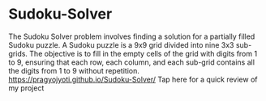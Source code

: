 # Sudoku-Solver
The Sudoku Solver problem involves finding a solution for a partially filled Sudoku puzzle. A Sudoku puzzle is a 9x9 grid divided into nine 3x3 sub-grids. The objective is to fill in the empty cells of the grid with digits from 1 to 9, ensuring that each row, each column, and each sub-grid contains all the digits from 1 to 9 without repetition.
https://pragyojyoti.github.io/Sudoku-Solver/ Tap here for a quick review of my project
